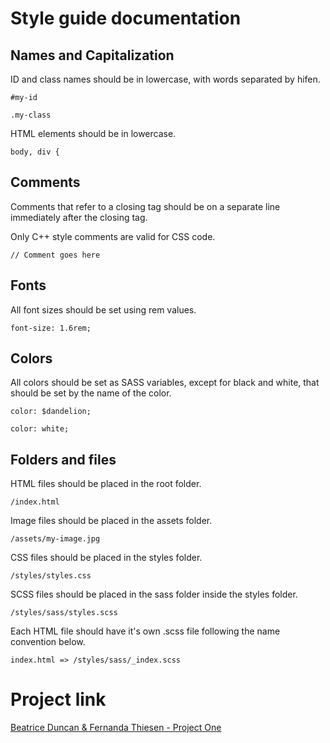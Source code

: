 # Style guide documentation

## Names and Capitalization

ID and class names should be in lowercase, with words separated by hifen.

```
#my-id
```
```
.my-class
```

HTML elements should be in lowercase.

```
body, div {
```
## Comments

Comments that refer to a closing tag should be on a separate line immediately after the closing tag.

Only C++ style comments are valid for CSS code.

```
// Comment goes here
```
## Fonts

All font sizes should be set using rem values.

```
font-size: 1.6rem;
```

## Colors

All colors should be set as SASS variables, except for black and white, that should be set by the name of the color.

```
color: $dandelion;
```
```
color: white;
```

## Folders and files

HTML files should be placed in the root folder.

```
/index.html
```

Image files should be placed in the assets folder.

```
/assets/my-image.jpg
```

CSS files should be placed in the styles folder.

```
/styles/styles.css
```

SCSS files should be placed in the sass folder inside the styles folder.

```
/styles/sass/styles.scss
```

Each HTML file should have it's own .scss file following the name convention below.

```
index.html => /styles/sass/_index.scss
```

# Project link

[Beatrice Duncan & Fernanda Thiesen - Project One](https://fernanda-bea.github.io/fernanda-beatrice-project-one/)
